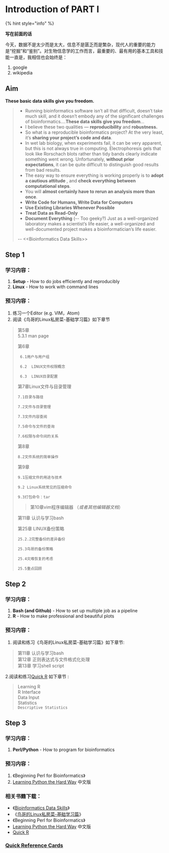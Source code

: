 # Introduction of PART I

{% hint style="info" %}

**写在前面的话**

今天，数据不是太少而是太大，信息不是匮乏而是繁杂，现代人的重要的能力是“挖掘”和“鉴别”。对生物信息学的工作而言，最重要的、最有用的基本工具和技能一直是，我相信也会始终是：

1. google
2. wikipedia

## **Aim**

**These basic data skills give you freedom.**

> * Running bioinformatics software isn’t all that difficult, doesn’t take much skill, and it doesn’t embody any of the significant challenges of bioinformatics.…**These data skills give you freedom**…
> * I believe these two qualities — **reproducibility** and **robustness.**
> * So what is a reproducible bioinformatics project? At the very least, it’s **sharing your project’s code and data**.  
> * In wet lab biology, when experiments fail, it can be very apparent, but this is not always true in computing. Electrophoresis gels that look like Rorschach blots rather than tidy bands clearly indicate something went wrong. Unfortunately, **without prior expectations**, it can be quite difficult to distinguish good results from bad results.
> * The easy way to ensure everything is working properly is to **adopt a cautious attitude** , and **check everything between computational steps**.
> * You will **almost certainly have to rerun an analysis more than once**.
> * **Write Code for Humans, Write Data for Computers**
> * **Use Existing Libraries Whenever Possible**
> * **Treat Data as Read-Only**
> * **Document Everything** \(-- Too geeky?\) Just as a well-organized laboratory makes a scientist’s life easier, a well-organized and well-documented project makes a bioinformatician’s life easier.
>
> -- &lt;&lt;Bioinformatics Data Skills&gt;&gt;

## Step 1

### 学习内容：

1. **Setup** - How to do  jobs efficiently and reproducibly 
2. **Linux** - How to work with command lines

### 预习内容：

1. 练习一个Editor \(e.g. VIM，Atom\)  
2. 阅读《鸟哥的Linux私房菜-基础学习篇》如下章节

> 第5章  
> 5.3.1 man page
>
> 第6章
>
> ```text
>  6.1用户与用户组
>
>  6.2  LINUX文件权限概念
>
>  6.3  LINUX目录配置
> ```
>
> 第7章Linux文件与目录管理
>
> ```text
> 7.1目录与路径
>
> 7.2文件与目录管理
>
> 7.3文件内容查阅
>
> 7.5命令与文件的查询
>
> 7.6权限与命令间的关系
> ```
>
> 第8章
>
> ```text
> 8.2文件系统的简单操作
> ```
>
> 第9章
>
> ```text
> 9.1压缩文件的用途与技术
>
> 9.2 Linux系统常见的压缩命令
>
> 9.3打包命令：tar
> ```
>
> > 第10章vim程序编辑器 （_或者其他编辑器文档_）
>
> 第11章 认识与学习bash
>
> 第25章 LINUX备份策略
>
> ```text
> 25.2.2完整备份的差异备份
>
> 25.3鸟哥的备份策略
>
> 25.4灾难恢复的考虑
>
> 25.5重点回顾
> ```

## Step 2

### 学习内容：

1. **Bash \(and Github\)** - How to set up multiple job as a pipeline
2. **R** - How to make professional and beautiful plots

### 预习内容：

1. 阅读和练习《鸟哥的Linux私房菜-基础学习篇》如下章节:

> 第11章 认识与学习bash  
> 第12章 正则表达式与文件格式化处理  
> 第13章 学习shell script

2.阅读和练习[Quick R](https://www.statmethods.net/) 如下章节 :

> Learning R  
> R Interface  
> Data Input  
> Statistics  
> `Descriptive Statistics`

## Step 3

### 学习内容：

1. **Perl/Python** - How to program for bioinformatics

### 预习内容：

1. 《Beginning Perl for Bioinformatics》
2. [Learning Python the Hard Way](https://www.gitbook.com/book/flyouting/learn-python-the-hard-way-cn/details) 中文版

### 相关书籍下载：

* 《[Bioinformatics Data Skills](https://www.jianguoyun.com/p/Dd9aSb4Q0NLuBRjJ9UY)》
* 《[鸟哥的Linux私房菜-基础学习篇](https://www.jianguoyun.com/p/Dd9aSb4Q0NLuBRjJ9UY)》
* 《Beginning Perl for Bioinformatics》
* [Learning Python the Hard Way](https://www.gitbook.com/book/flyouting/learn-python-the-hard-way-cn/details) 中文版
* [Quick R](https://www.statmethods.net/)

### [Quick Reference Cards](https://github.com/lulab/training/tree/master/assets/training_book/refcards)

